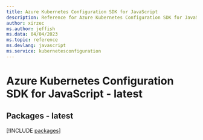 ```yaml
---
title: Azure Kubernetes Configuration SDK for JavaScript
description: Reference for Azure Kubernetes Configuration SDK for JavaScript
author: xirzec
ms.author: jeffish
ms.data: 04/04/2023
ms.topic: reference
ms.devlang: javascript
ms.service: kubernetesconfiguration
---
```

# Azure Kubernetes Configuration SDK for JavaScript - latest
## Packages - latest
[!INCLUDE [packages](kubernetes-configuration-index.md)]